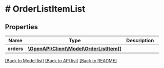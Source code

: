 # # OrderListItemList

## Properties

Name | Type | Description | Notes
------------ | ------------- | ------------- | -------------
**orders** | [**\OpenAPI\Client\Model\OrderListItem[]**](OrderListItem.md) |  | [optional]

[[Back to Model list]](../../README.md#models) [[Back to API list]](../../README.md#endpoints) [[Back to README]](../../README.md)
